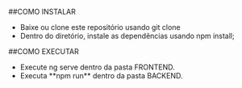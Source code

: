 ##COMO INSTALAR 

<ul>
  <li>Baixe ou clone este repositório usando git clone</li>
  <li>Dentro do diretório, instale as dependências usando npm install;</li>
</ul>


##COMO EXECUTAR 
<ul>
<li>Execute ng serve dentro da pasta FRONTEND.</li>  
<li>Executa **npm run** dentro da pasta BACKEND.</li>
</ul>
